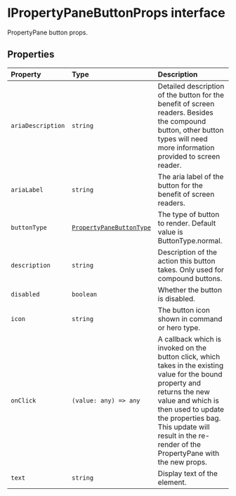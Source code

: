 # IPropertyPaneButtonProps interface







PropertyPane button props.




## Properties

| Property	   | Type	| Description|
|:-------------|:-------|:-----------|
|`ariaDescription`      | `string` | Detailed description of the button for the benefit of screen readers. Besides the compound button, other button types will need more information provided to screen reader. |
|`ariaLabel`      | `string` | The aria label of the button for the benefit of screen readers. |
|`buttonType`      | [`PropertyPaneButtonType`](../sp-webpart-base/propertypanebuttontype.md) | The type of button to render. Default value is ButtonType.normal. |
|`description`      | `string` | Description of the action this button takes. Only used for compound buttons. |
|`disabled`      | `boolean` | Whether the button is disabled. |
|`icon`      | `string` | The button icon shown in command or hero type. |
|`onClick`      | `(value: any) => any` | A callback which is invoked on the button click, which takes in the existing value for the bound property and returns the new value and which is then used to update the properties bag. This update will result in the re-render of the PropertyPane with the new props. |
|`text`      | `string` | Display text of the element. |






